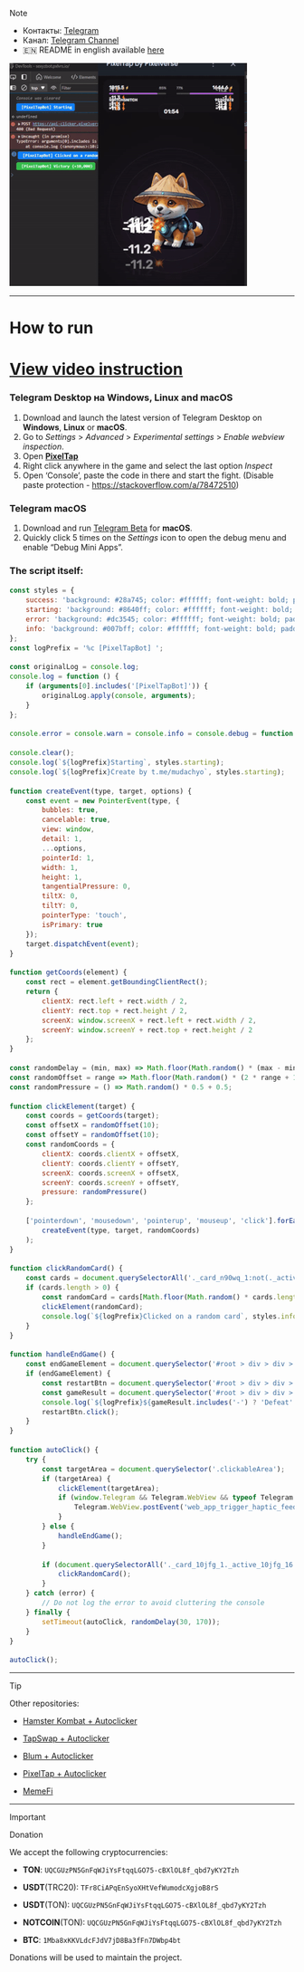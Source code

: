 > [!NOTE]
> - Контакты: [Telegram](https://t.me/mudachyo) 
> - Канал: [Telegram Channel](https://t.me/shopalenka) 
> - 🇪🇳 README in english available [here](README-EN.md)

![Result](result.gif)


---
# How to run
# [View video instruction](https://www.youtube.com/watch?v=FgyCcPZBmtc)
### Telegram Desktop на Windows, Linux and macOS
1. Download and launch the latest version of Telegram Desktop on **Windows**, **Linux** or **macOS**.
2. Go to *Settings* > *Advanced* > *Experimental settings* > *Enable webview inspection*.
3. Open **[PixelTap](tg://resolve?domain=pixelversexyzbot&start=2475526)**
4. Right click anywhere in the game and select the last option *Inspect*
5. Open ‘Console’, paste the code in there and start the fight. (Disable paste protection - https://stackoverflow.com/a/78472510)

### Telegram macOS
1. Download and run [Telegram Beta](https://telegram.org/dl/macos/beta) for **macOS**.
2. Quickly click 5 times on the *Settings* icon to open the debug menu and enable “Debug Mini Apps”.

### The script itself:
```javascript
const styles = {
    success: 'background: #28a745; color: #ffffff; font-weight: bold; padding: 4px 8px; border-radius: 4px;',
	starting: 'background: #8640ff; color: #ffffff; font-weight: bold; padding: 4px 8px; border-radius: 4px;',
    error: 'background: #dc3545; color: #ffffff; font-weight: bold; padding: 4px 8px; border-radius: 4px;',
    info: 'background: #007bff; color: #ffffff; font-weight: bold; padding: 4px 8px; border-radius: 4px;'
};
const logPrefix = '%c [PixelTapBot] ';

const originalLog = console.log;
console.log = function () {
    if (arguments[0].includes('[PixelTapBot]')) {
        originalLog.apply(console, arguments);
    }
};

console.error = console.warn = console.info = console.debug = function () { };

console.clear();
console.log(`${logPrefix}Starting`, styles.starting);
console.log(`${logPrefix}Create by t.me/mudachyo`, styles.starting);

function createEvent(type, target, options) {
    const event = new PointerEvent(type, {
        bubbles: true,
        cancelable: true,
        view: window,
        detail: 1,
        ...options,
        pointerId: 1,
        width: 1,
        height: 1,
        tangentialPressure: 0,
        tiltX: 0,
        tiltY: 0,
        pointerType: 'touch',
        isPrimary: true
    });
    target.dispatchEvent(event);
}

function getCoords(element) {
    const rect = element.getBoundingClientRect();
    return {
        clientX: rect.left + rect.width / 2,
        clientY: rect.top + rect.height / 2,
        screenX: window.screenX + rect.left + rect.width / 2,
        screenY: window.screenY + rect.top + rect.height / 2
    };
}

const randomDelay = (min, max) => Math.floor(Math.random() * (max - min + 1)) + min;
const randomOffset = range => Math.floor(Math.random() * (2 * range + 1)) - range;
const randomPressure = () => Math.random() * 0.5 + 0.5;

function clickElement(target) {
    const coords = getCoords(target);
    const offsetX = randomOffset(10);
    const offsetY = randomOffset(10);
    const randomCoords = {
        clientX: coords.clientX + offsetX,
        clientY: coords.clientY + offsetY,
        screenX: coords.screenX + offsetX,
        screenY: coords.screenY + offsetY,
        pressure: randomPressure()
    };

    ['pointerdown', 'mousedown', 'pointerup', 'mouseup', 'click'].forEach(type => 
        createEvent(type, target, randomCoords)
    );
}

function clickRandomCard() {
    const cards = document.querySelectorAll('._card_n90wq_1:not(._active_n90wq_21)');
    if (cards.length > 0) {
        const randomCard = cards[Math.floor(Math.random() * cards.length)];
        clickElement(randomCard);
        console.log(`${logPrefix}Clicked on a random card`, styles.info);
    }
}

function handleEndGame() {
    const endGameElement = document.querySelector('#root > div > div > div:nth-child(1) > div > div > h3');
    if (endGameElement) {
        const restartBtn = document.querySelector('#root > div > div > div:nth-child(1) > div > div > div._footerCard_bgfdy_87 > div._buttons_bgfdy_124 > button._button_uyw8r_1._purple_uyw8r_31._textUppercase_uyw8r_28');
        const gameResult = document.querySelector('#root > div > div > div:nth-child(1) > div > div > div._footerCard_bgfdy_87 > div._reward_bgfdy_17 > span').innerText;
        console.log(`${logPrefix}${gameResult.includes('-') ? 'Defeat' : 'Victory'} (${gameResult})`, gameResult.includes('-') ? styles.error : styles.success);
        restartBtn.click();
    }
}

function autoClick() {
    try {
        const targetArea = document.querySelector('.clickableArea');
        if (targetArea) {
            clickElement(targetArea);
            if (window.Telegram && Telegram.WebView && typeof Telegram.WebView.postEvent === 'function') {
                Telegram.WebView.postEvent('web_app_trigger_haptic_feedback', { type: 'impact', impact_style: 'medium' });
            }
        } else {
            handleEndGame();
        }

        if (document.querySelectorAll('._card_10jfg_1._active_10jfg_16').length === 0) {
            clickRandomCard();
        }
    } catch (error) {
        // Do not log the error to avoid cluttering the console
    } finally {
        setTimeout(autoClick, randomDelay(30, 170));
    }
}

autoClick();
```
---
> [!TIP]
> Other repositories:
> 
> - [Hamster Kombat + Autoclicker](https://github.com/mudachyo/Hamster-Kombat)
> 
> - [TapSwap + Autoclicker](https://github.com/mudachyo/TapSwap)
> 
> - [Blum + Autoclicker](https://github.com/mudachyo/Blum)
>
> - [PixelTap + Autoclicker](https://github.com/mudachyo/PixelTap)
> 
> - [MemeFi](https://github.com/mudachyo/MemeFi-Coin)
---
> [!IMPORTANT] 
> Donation
> 
> We accept the following cryptocurrencies:
> 
> - **TON**: `UQCGUzPN5GnFqWJiYsFtqqLGO75-cBXlOL8f_qbd7yKY2Tzh`
> 
> - **USDT**(TRC20): `TFr8CiAPqEnSyoXHtVefWumodcXgjoB8rS`
> 
> - **USDT**(TON): `UQCGUzPN5GnFqWJiYsFtqqLGO75-cBXlOL8f_qbd7yKY2Tzh`
> 
> - **NOTCOIN**(TON): `UQCGUzPN5GnFqWJiYsFtqqLGO75-cBXlOL8f_qbd7yKY2Tzh`
> 
> - **BTC**: `1Mba8xKKVLdcFJdV7jD8Ba3fFn7DWbp4bt`
> 
> Donations will be used to maintain the project.